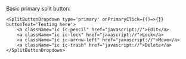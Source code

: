 Basic primary split button:

	<SplitButtonDropdown type='primary' onPrimaryClick={()=>{}} buttonText='Testing here'>
		<a className="ic ic-pencil" href="javascript://">Edit</a>
		<a className="ic ic-lock" href="javascript://">Lock</a>
		<a className="ic ic-arrow-left" href="javascript://">Move</a>
		<a className="ic ic-trash" href="javascript://">Delete</a>
	</SplitButtonDropdown>
